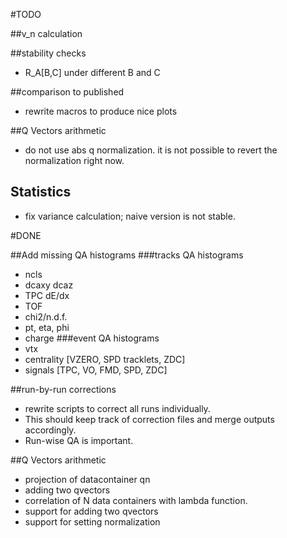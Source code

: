 
#TODO


##v_n calculation


##stability checks
* R_A[B,C] under different B and C

##comparison to published
* rewrite macros to produce nice plots

##Q Vectors arithmetic
* do not use abs q normalization. it is not possible to revert the normalization right now.  

## Statistics
* fix variance calculation; naive version is not stable.

#DONE

##Add missing QA histograms
###tracks QA histograms
* ncls
* dcaxy dcaz
* TPC dE/dx
* TOF
* chi2/n.d.f.
* pt, eta, phi
* charge
###event QA histograms
* vtx
* centrality [VZERO, SPD tracklets, ZDC]
* signals [TPC, VO, FMD, SPD, ZDC]

##run-by-run corrections
* rewrite scripts to correct all runs individually.
* This should keep track of correction files and merge outputs accordingly.
* Run-wise QA is important.

##Q Vectors arithmetic
* projection of datacontainer qn
* adding two qvectors
* correlation of N data containers with lambda function.
* support for adding two qvectors  
* support for setting normalization  

